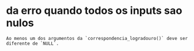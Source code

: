 # da erro quando todos os inputs sao nulos

    Ao menos um dos argumentos da `correspondencia_logradouro()` deve ser diferente de `NULL`.

